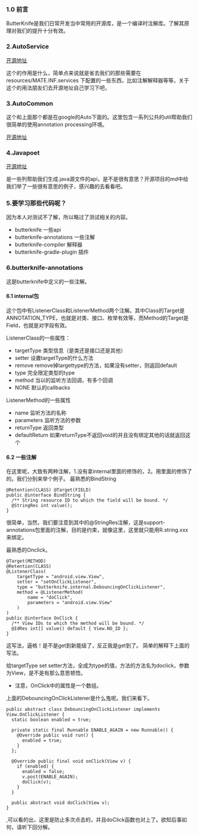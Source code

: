 ### 1.0 前言
ButterKnife是我们日常开发当中常用的开源库，是一个编译时注解库。了解其原理对我们的提升十分有效。

### 2.AutoService
[开源地址](https://github.com/google/auto/tree/master/service)

这个的作用是什么，简单点来说就是省去我们的那些需要在resources/MATE.INF.services 下配置的一些东西，比如注解解释器等等，关于这个的用法朋友们去开源地址自己学习下吧，

### 3.AutoCommon

这个和上面那个都是在google的Auto下面的。这里包含一系列公共的util帮助我们很简单的使用annotation processing环境。

[开源地址](https://github.com/google/auto/tree/master/common)

### 4.Javapoet

[开源地址](https://github.com/square/javapoet)

是一些列帮助我们生成.java源文件的api，是不是很有意思？开源项目的md中给我们举了一些很有意思的例子，感兴趣的去看看吧。

### 5.要学习那些代码呢？
因为本人对测试不了解，所以略过了测试相关的内容。

* butterknife   一些api
* butterknife-annotations  一些注解
* butterknife-compiler  解释器
* butterknife-gradle-plugin  插件

### 6.butterknife-annotations
这是butterknife中定义的一些注解。

#### 6.1 internal包
这个包中有ListenerClass和ListenerMethod两个注解。其中Class的Target是ANNOTATION_TYPE，也就是对类、接口、枚举有效等，而Method的Target是Field，也就是对字段有效。

ListenerClass的一些属性：

* targetType 类型信息（是类还是接口还是其他）
* setter 设置targetType的什么方法
* remove remove掉targettype的方法，如果没有setter，则返回default
* type  完全限定类型的type
* method 当以的监听方法回调，有多个回调
* NONE 默认的callbacks

ListenerMethod的一些属性

* name 监听方法的名称
* parameters 监听方法的参数
* returnType 返回类型
* defaultReturn 如果returnType不返回void的并且没有绑定其他的话就返回这个

#### 6.2 一些注解
在这里呢，大致有两种注解，1.没有拿internal里面的修饰的，2。用里面的修饰了的。我们分别来举个例子。
最熟悉的BindString
```
@Retention(CLASS) @Target(FIELD)
public @interface BindString {
  /** String resource ID to which the field will be bound. */
  @StringRes int value();
}
```

很简单，当然，我们要注意到其中的@StringRes注解，这是support-annotations包里面的注解，目的是约束，就像这里，这里就只能用R.string.xxx来绑定。

最熟悉的Onclick。
```
@Target(METHOD)
@Retention(CLASS)
@ListenerClass(
    targetType = "android.view.View",
    setter = "setOnClickListener",
    type = "butterknife.internal.DebouncingOnClickListener",
    method = @ListenerMethod(
        name = "doClick",
        parameters = "android.view.View"
    )
)
public @interface OnClick {
  /** View IDs to which the method will be bound. */
  @IdRes int[] value() default { View.NO_ID };
}
```

这写法，逼格！是不是get到新能级了，反正我是get到了。
简单的解释下上面的写法。

给targetType set setter方法，全成为type的值，方法的方法名为doclick，参数为View，是不是有那么意思顿悟。

* 注意，OnClick中的属性是一个数组。

上面的DebouncingOnClickListener是什么鬼呢。我们来看下。

```
public abstract class DebouncingOnClickListener implements View.OnClickListener {
  static boolean enabled = true;

  private static final Runnable ENABLE_AGAIN = new Runnable() {
    @Override public void run() {
      enabled = true;
    }
  };

  @Override public final void onClick(View v) {
    if (enabled) {
      enabled = false;
      v.post(ENABLE_AGAIN);
      doClick(v);
    }
  }

  public abstract void doClick(View v);
}
```
,可以看的出，这里是防止多次点击的，并且doClick函数也对上了。欲知后事如何，请听下回分解。

